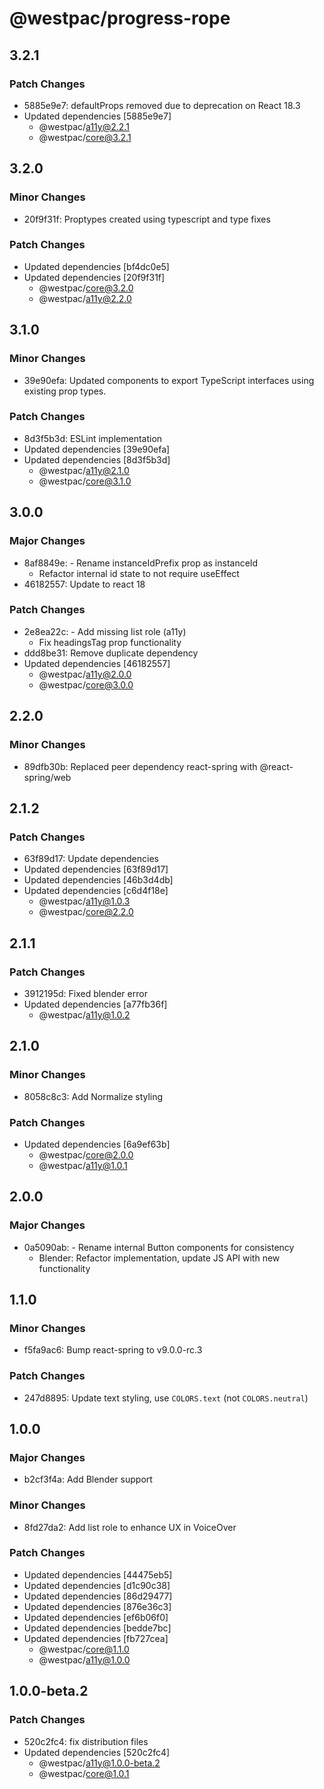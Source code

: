 # @westpac/progress-rope

## 3.2.1

### Patch Changes

- 5885e9e7: defaultProps removed due to deprecation on React 18.3
- Updated dependencies [5885e9e7]
  - @westpac/a11y@2.2.1
  - @westpac/core@3.2.1

## 3.2.0

### Minor Changes

- 20f9f31f: Proptypes created using typescript and type fixes

### Patch Changes

- Updated dependencies [bf4dc0e5]
- Updated dependencies [20f9f31f]
  - @westpac/core@3.2.0
  - @westpac/a11y@2.2.0

## 3.1.0

### Minor Changes

- 39e90efa: Updated components to export TypeScript interfaces using existing prop types.

### Patch Changes

- 8d3f5b3d: ESLint implementation
- Updated dependencies [39e90efa]
- Updated dependencies [8d3f5b3d]
  - @westpac/a11y@2.1.0
  - @westpac/core@3.1.0

## 3.0.0

### Major Changes

- 8af8849e: - Rename instanceIdPrefix prop as instanceId
  - Refactor internal id state to not require useEffect
- 46182557: Update to react 18

### Patch Changes

- 2e8ea22c: - Add missing list role (a11y)
  - Fix headingsTag prop functionality
- ddd8be31: Remove duplicate dependency
- Updated dependencies [46182557]
  - @westpac/a11y@2.0.0
  - @westpac/core@3.0.0

## 2.2.0

### Minor Changes

- 89dfb30b: Replaced peer dependency react-spring with @react-spring/web

## 2.1.2

### Patch Changes

- 63f89d17: Update dependencies
- Updated dependencies [63f89d17]
- Updated dependencies [46b3d4db]
- Updated dependencies [c6d4f18e]
  - @westpac/a11y@1.0.3
  - @westpac/core@2.2.0

## 2.1.1

### Patch Changes

- 3912195d: Fixed blender error
- Updated dependencies [a77fb36f]
  - @westpac/a11y@1.0.2

## 2.1.0

### Minor Changes

- 8058c8c3: Add Normalize styling

### Patch Changes

- Updated dependencies [6a9ef63b]
  - @westpac/core@2.0.0
  - @westpac/a11y@1.0.1

## 2.0.0

### Major Changes

- 0a5090ab: - Rename internal Button components for consistency
  - Blender: Refactor implementation, update JS API with new functionality

## 1.1.0

### Minor Changes

- f5fa9ac6: Bump react-spring to v9.0.0-rc.3

### Patch Changes

- 247d8895: Update text styling, use `COLORS.text` (not `COLORS.neutral`)

## 1.0.0

### Major Changes

- b2cf3f4a: Add Blender support

### Minor Changes

- 8fd27da2: Add list role to enhance UX in VoiceOver

### Patch Changes

- Updated dependencies [44475eb5]
- Updated dependencies [d1c90c38]
- Updated dependencies [86d29477]
- Updated dependencies [876e36c3]
- Updated dependencies [ef6b06f0]
- Updated dependencies [bedde7bc]
- Updated dependencies [fb727cea]
  - @westpac/core@1.1.0
  - @westpac/a11y@1.0.0

## 1.0.0-beta.2

### Patch Changes

- 520c2fc4: fix distribution files
- Updated dependencies [520c2fc4]
  - @westpac/a11y@1.0.0-beta.2
  - @westpac/core@1.0.1
